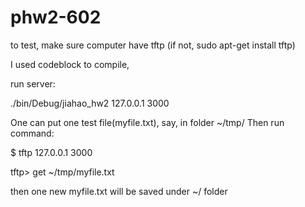 # phw2-602

to test, make sure computer have tftp (if not, sudo apt-get install tftp)

I used codeblock to compile,

run server:

./bin/Debug/jiahao_hw2 127.0.0.1 3000

One can put one test file(myfile.txt), say, in folder ~/tmp/
Then run command:

$ tftp 127.0.0.1 3000

tftp> get ~/tmp/myfile.txt

then one new myfile.txt will be saved under ~/ folder
